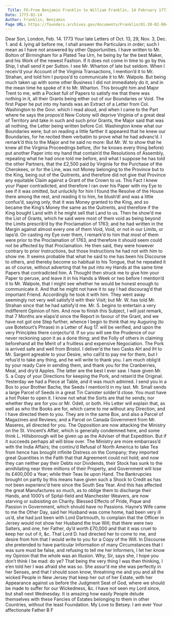 ```yaml
---
 Title: FO-From Benjamin Franklin to William Franklin, 14 February 1773
Date: 1773-02-14
Author: Franklin, Benjamin
Page URL: https://founders.archives.gov/documents/Franklin/01-20-02-0040
---
```


Dear Son,
London, Feb. 14. 1773
Your late Letters of Oct. 13, 29, Nov. 3, Dec. 1. and 4. lying all before me, I shall answer the Particulars in order; such I mean as I have not answered by other Opportunities.
I have written to Mr. Bolton of Birmingham for a Plated Tea Urn, he being by far the best Maker, and his Work of the newest Fashion. If it does not come in time to go by this Ship, I shall send it per Sutton.
I see Mr. Wharton of late but seldom. When I receiv’d your Account of the Virginia Transactions, I mention’d it to Mr. Strahan, and told him I purpos’d to communicate it to Mr. Walpole. But being much taken up with some other Business I did not immediately do it, and in the mean time he spoke of it to Mr. Wharton. This brought him and Major Trent to me, with a Pocket full of Papers to satisfy me that there was nothing in it, all their Grants being either out of our Boundaries or Void. The first Paper he put into my hands was an Extract of a Letter from Col. Washington to the Govr. which I read aloud, and when I came to the Part where he says the propos’d New Colony will deprive Virginia of a great deal of Territory and take in such and such prior Grants, the Major said that was all nothing, the Letter being written before Col. Washington knew what our Boundaries were; but on reading a little farther it appeared that he knew our Boundaries, for he recited them verbatim to prove what he had advanc’d. I remark’d this to the Major and he said no more: But Mr. W. to show that he knew all the Virginia Proceedings before, (for he knows every thing before) put another Paper into my hand that contain’d the Resolutions of Assembly, repeating what he had once told me before, and what I suppose he has told the other Partners, that the £2,500 paid by Virginia for the Purchase of the Cherokees, or for the Line, was not Money belonging to the Province but to the King, being out of the Quitrents, and therefore did not give that Province any equitable Claim against a Grant of the Crown to us. This Fact I knew your Paper contradicted, and therefore I ran over his Paper with my Eye to see if it was omitted, but unluckily for him I found the Resolve of the House there among the rest, and reading it to him, he blush’d! and was a little confus’d, saying only, that it was Money granted to the King, and so became the King’s Money the same as the Quitrents, and therefore if the King bought Land with it he might sell that Land to us. Then he show’d me the List of Grants, which he said were most of them void as being beyond the Limits prescrib’d by the Proclamation of 1763; and he had written in the Margin against almost every one of them Void, Void, or not in our Limits, or laps’d. On casting my Eye over them, I remark’d to him that most of them were prior to the Proclamation of 1763, and therefore it should seem could not be affected by that Proclamation. He then said, they were however contrary to prior Instructions, but those Instructions he had not with him to show me. It seems probable that what he said to me has been his Discourse to others, and thereby become so habitual to his Tongue, that he repeated it as of course, without adverting that he put into my Hands at the same time Papers that contradicted him. A Thought then struck me to give him your Paper to peruse, and leave it in his Hands a Week or two before I mention’d it to Mr. Walpole, that I might see whether he would be honest enough to communicate it. And that he might not have it to say I had discourag’d that important Friend. Accordingly he took it with him. They went away seemingly not very well satisfy’d with their Visit; but Mr. W. has told Mr. Strahan since that he had satisfy’d me. Mr. S. begins to entertain a very indifferent Opinion of him. And now to finish this Subject, I will just remark, that 7 Months are elaps’d since the Report in favour of the Grant, and we have not got one Step further, whence I begin to think that my Auguring (to use Botetourt’s Phrase) in a Letter of Aug 17. will be verified, and upon the very Principles there conjectur’d. If so you will see the Prudence of our never reckoning upon it as a done thing; and the Folly of others in claiming beforehand all the Merit of a fruitless and expensive Negociation.
The Pork is arrived safe and well from Bristol. I deliver’d the two Casks AH and IH to Mr. Sargent agreable to your Desire, who call’d to pay me for them, but I refus’d to take any thing, and he will write to thank you. I am much oblig’d by your ready Care in sending them, and thank you for the Cranberries, Meal, and dry’d Apples. The latter are the best I ever saw. I have given Mr. S. a Copy of your Directions for keeping the Pork, and retain’d the Original. Yesterday we had a Piece at Table, and it was much admired.
I send you in a Box to your Brother Bache, the Seeds I mention’d in my last. Mr. Small sends a large Parcel of Seeds in a great Tin Canister solder’d close. You must have a hot Poker to open it. I know not what the Sorts are that he sends; nor whether they are for you or Mr. Odell, or both. His Letter will explain that, as well as who the Books are for, which came to me without any Direction, and I have directed them to you. They are in the same Box, and also a Parcel of Magazines and Reviews; and a Parcel on Canada Government from Mr. Maseres, all directed for you.
The Opposition are now attacking the Ministry on the St. Vincent’s Affair, which is generally condemned here, and some think L. Hillsborough will be given up as the Adviser of that Expedition. But if it succeeds perhaps all will blow over. The Ministry are more embarrass’d with the India Affairs; the continu’d Refusal of North America to take Tea from hence has brought infinite Distress on the Company; they imported great Quantities in the Faith that that Agreement could not hold; and now they can neither pay their Debts nor Dividends, their Stock has sunk to the annihilating near three millions of their Property, and Government will lose its £400,000 a Year; while their Teas lie upon Hand. The Bankrupcies brought on partly by this means have given such a Shock to Credit as has not been experienc’d here since the South Sea Year. And this has affected the great Manufactures so much, as to oblige them to discharge their Hands, and 1000’s of Spital-field and Manchester Weavers, are now starving or subsisting on Charity. Blessed Effects of Pride, Pique and Passion in Government, which should have no Passions.
Hayne’s Wife came to me the Other Day, said her Husband was come home, had been very ill us’d, she had just been with Lord Dartmouth, to complain that the Officer in Jersey would not show her Husband the true Will; that there were two Salters, and one, her Father, dy’d worth £70,000 and that it was cruel to keep her out of it, &c. That Lord D. had directed her to come to me, and desire from him that I would write to you for a Copy of the Will. In Discourse she pretended to have particular Information of many Circumstances that I was sure must be false, and refusing to tell me her Informers, I let her know my Opinion that the whole was an Illusion. Why, Sir, says she, I hope you don’t think I be mad: do ye? That being the very thing I was then thinking, I e’en told her I was afraid she was so. She assur’d me she was perfectly in her Senses, and that I should soon know, threatning me and you and all the wicked People in New Jersey that keep her out of her Estate, with her Appearance against us before the Judgment Seat of God, where we should be made to suffer for our Wickedness, &c. I have not seen my Lord since, but shall next Wednesday. It is amazing how easily People delude themselves with these Fancies of Estates belonging to them in other Countries, without the least Foundation. My Love to Betsey. I am ever Your affectionate Father
B F


